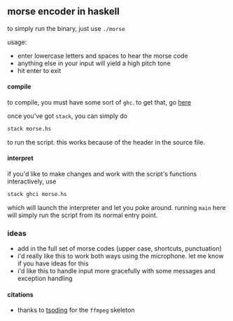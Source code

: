 ## morse encoder in haskell

to simply run the binary, just use `./morse`

usage:
- enter lowercase letters and spaces to hear the morse code
- anything else in your input will yield a high pitch tone
- hit enter to exit

#### compile

to compile, you must have some sort of `ghc`. to get that, go [here](https://docs.haskellstack.org/en/stable/README/)

once you've got `stack`, you can simply do

```bash
stack morse.hs
```

to run the script. this works because of the header in the source file.

#### interpret

if you'd like to make changes and work with the script's functions interactively, use

```bash
stack ghci morse.hs
```
which will launch the interpreter and let you poke around. running `main` here will simply run the script from its normal entry point.

### ideas

- add in the full set of morse codes (upper case, shortcuts, punctuation)
- i'd really like this to work both ways using the microphone. let me know if you have ideas for this
- i'd like this to handle input more gracefully with some messages and exception handling

#### citations

- thanks to [tsoding](https://github.com/tsoding/haskell-music) for the `ffmpeg` skeleton
